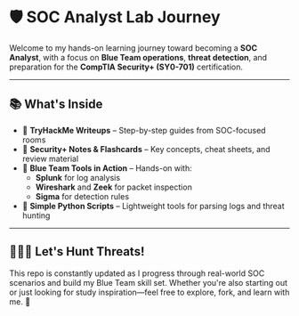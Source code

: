 # 🛡️ SOC Analyst Lab Journey

Welcome to my hands-on learning journey toward becoming a **SOC Analyst**, with a focus on **Blue Team operations**, **threat detection**, and preparation for the **CompTIA Security+ (SY0-701)** certification.

---

## 📚 What's Inside

- 🧠 **TryHackMe Writeups** – Step-by-step guides from SOC-focused rooms  
- 📘 **Security+ Notes & Flashcards** – Key concepts, cheat sheets, and review material  
- 🔧 **Blue Team Tools in Action** – Hands-on with:
  - **Splunk** for log analysis
  - **Wireshark** and **Zeek** for packet inspection
  - **Sigma** for detection rules
- 🐍 **Simple Python Scripts** – Lightweight tools for parsing logs and threat hunting

---

## 👩🏽‍💻 Let's Hunt Threats!

This repo is constantly updated as I progress through real-world SOC scenarios and build my Blue Team skill set. Whether you're also starting out or just looking for study inspiration—feel free to explore, fork, and learn with me. 🚨
